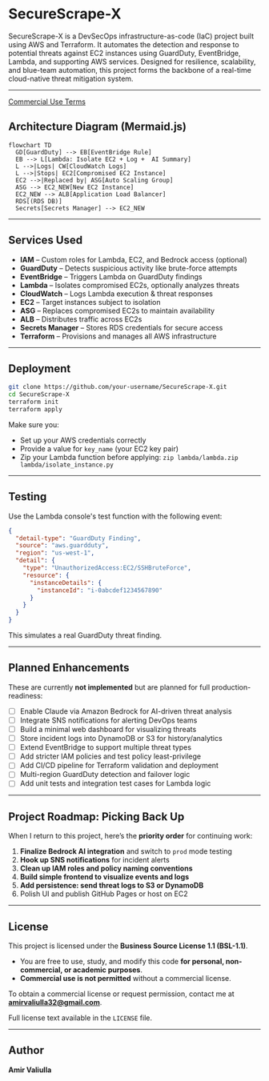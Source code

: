 # SecureScrape-X

SecureScrape-X is a DevSecOps infrastructure-as-code (IaC) project built using AWS and Terraform. It automates the detection and response to potential threats against EC2 instances using GuardDuty, EventBridge, Lambda, and supporting AWS services. Designed for resilience, scalability, and blue-team automation, this project forms the backbone of a real-time cloud-native threat mitigation system.

---

[Commercial Use Terms](COMMERCIAL_LICENSE.md)

##  Architecture Diagram (Mermaid.js)

```mermaid
flowchart TD
  GD[GuardDuty] --> EB[EventBridge Rule]
  EB --> L[Lambda: Isolate EC2 + Log +  AI Summary]
  L -->|Logs| CW[CloudWatch Logs]
  L -->|Stops| EC2[Compromised EC2 Instance]
  EC2 -->|Replaced by| ASG[Auto Scaling Group]
  ASG --> EC2_NEW[New EC2 Instance]
  EC2_NEW --> ALB[Application Load Balancer]
  RDS[(RDS DB)]
  Secrets[Secrets Manager] --> EC2_NEW
```

---

## Services Used

- **IAM** – Custom roles for Lambda, EC2, and Bedrock access (optional)
- **GuardDuty** – Detects suspicious activity like brute-force attempts
- **EventBridge** – Triggers Lambda on GuardDuty findings
- **Lambda** – Isolates compromised EC2s, optionally analyzes threats
- **CloudWatch** – Logs Lambda execution & threat responses
- **EC2** – Target instances subject to isolation
- **ASG** – Replaces compromised EC2s to maintain availability
- **ALB** – Distributes traffic across EC2s
- **Secrets Manager** – Stores RDS credentials for secure access
- **Terraform** – Provisions and manages all AWS infrastructure

---

##  Deployment

```bash
git clone https://github.com/your-username/SecureScrape-X.git
cd SecureScrape-X
terraform init
terraform apply
```

Make sure you:
- Set up your AWS credentials correctly
- Provide a value for `key_name` (your EC2 key pair)
- Zip your Lambda function before applying: `zip lambda/lambda.zip lambda/isolate_instance.py`

---

##  Testing

Use the Lambda console's test function with the following event:

```json
{
  "detail-type": "GuardDuty Finding",
  "source": "aws.guardduty",
  "region": "us-west-1",
  "detail": {
    "type": "UnauthorizedAccess:EC2/SSHBruteForce",
    "resource": {
      "instanceDetails": {
        "instanceId": "i-0abcdef1234567890"
      }
    }
  }
}
```

This simulates a real GuardDuty threat finding.

---

##  Planned Enhancements

These are currently **not implemented** but are planned for full production-readiness:

- [ ]  Enable Claude via Amazon Bedrock for AI-driven threat analysis
- [ ]  Integrate SNS notifications for alerting DevOps teams
- [ ]  Build a minimal web dashboard for visualizing threats
- [ ]  Store incident logs into DynamoDB or S3 for history/analytics
- [ ]  Extend EventBridge to support multiple threat types
- [ ]  Add stricter IAM policies and test policy least-privilege
- [ ]  Add CI/CD pipeline for Terraform validation and deployment
- [ ]  Multi-region GuardDuty detection and failover logic
- [ ]  Add unit tests and integration test cases for Lambda logic

---

##  Project Roadmap: Picking Back Up

When I return to this project, here’s the **priority order** for continuing work:

1. **Finalize Bedrock AI integration** and switch to `prod` mode testing
2. **Hook up SNS notifications** for incident alerts
3. **Clean up IAM roles and policy naming conventions**
4. **Build simple frontend to visualize events and logs**
5. **Add persistence: send threat logs to S3 or DynamoDB**
6. Polish UI and publish GitHub Pages or host on EC2

---

##  License

This project is licensed under the **Business Source License 1.1 (BSL-1.1)**.

- You are free to use, study, and modify this code **for personal, non-commercial, or academic purposes**.
- **Commercial use is not permitted** without a commercial license.

To obtain a commercial license or request permission, contact me at **amirvaliulla32@gmail.com**.

Full license text available in the `LICENSE` file.

---

##  Author
**Amir Valiulla** 
